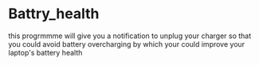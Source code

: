 # Battry_health
this progrmmme will give you a notification to unplug your charger so that you could avoid battery overcharging by which your could improve your laptop's battery health
